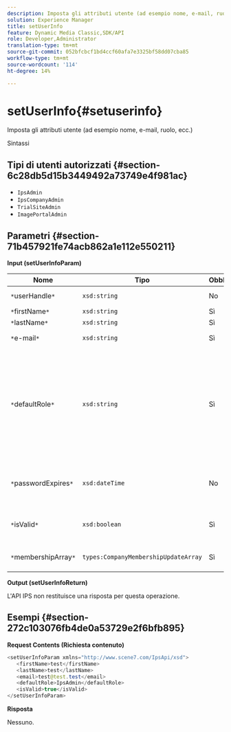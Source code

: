 ```yaml
---
description: Imposta gli attributi utente (ad esempio nome, e-mail, ruolo, ecc.)
solution: Experience Manager
title: setUserInfo
feature: Dynamic Media Classic,SDK/API
role: Developer,Administrator
translation-type: tm+mt
source-git-commit: 052bfcbcf1bd4ccf60afa7e3325bf58dd07cba85
workflow-type: tm+mt
source-wordcount: '114'
ht-degree: 14%

---
```



# setUserInfo{#setuserinfo}

Imposta gli attributi utente (ad esempio nome, e-mail, ruolo, ecc.)

Sintassi

## Tipi di utenti autorizzati {#section-6c28db5d15b3449492a73749e4f981ac}

* `IpsAdmin`
* `IpsCompanyAdmin`
* `TrialSiteAdmin`
* `ImagePortalAdmin`

## Parametri {#section-71b457921fe74acb862a1e112e550211}

**Input (setUserInfoParam)**

| Nome | Tipo | Obbligatorio | Descrizione |
|---|---|---|---|
| `*`userHandle`*` | `xsd:string` | No | Maniglia utente. |
| `*`firstName`*` | `xsd:string` | Sì | Nome. |
| `*`lastName`*` | `xsd:string` | Sì | Cognome. |
| `*`e-mail`*` | `xsd:string` | Sì | E-mail utente. |
| `*`defaultRole`*` | `xsd:string` | Sì | Imposta il ruolo di un utente in ogni società a cui appartiene. Tuttavia, il ruolo `IpsAdmin` sostituisce altre impostazioni per azienda. |
| `*`passwordExpires`*` | `xsd:dateTime` | No | Data di scadenza della password del set. |
| `*`isValid`*` | `xsd:boolean` | Sì | Determina se l&#39;utente è un utente IPS valido. |
| `*`membershipArray`*` | `types:CompanyMembershipUpdateArray` | Sì | Un array di handle aziendali. |

**Output (setUserInfoReturn)**

L&#39;API IPS non restituisce una risposta per questa operazione.

## Esempi {#section-272c103076fb4de0a53729e2f6bfb895}

**Request Contents (Richiesta contenuto)**

```java
<setUserInfoParam xmlns="http://www.scene7.com/IpsApi/xsd">
   <firstName>test</firstName>
   <lastName>test</lastName>
   <email>test@test.test</email>
   <defaultRole>IpsAdmin</defaultRole>
   <isValid>true</isValid>
</setUserInfoParam>
```

**Risposta**

Nessuno.
